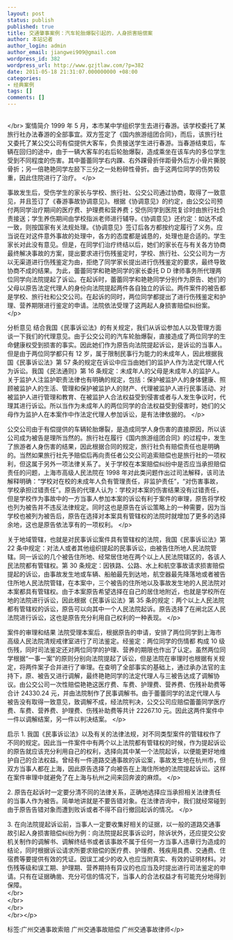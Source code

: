 ```yaml
---
layout: post
status: publish
published: true
title: 交通肇事案例：汽车轮胎爆裂引起的，人身损害赔偿案
author: 本站记者
author_login: admin
author_email: jiangwei909@gmail.com
wordpress_id: 382
wordpress_url: http://www.gzjtlaw.com/?p=382
date: 2011-05-18 21:31:07.000000000 +08:00
categories:
- 经典案例
tags: []
comments: []
---
```

<p><br><&#47;br> 案情简介 1999 年 5 月，本市某中学组织学生去进行春游。该学校委托了某旅行社办法春游的全部事宜。双方签定了《国内旅游组团合同》，而后，该旅行社又委托了某公交公司有偿提供大客车，负责接送学生进行春游。当春游结束后，车辆在回归的途中，由于一辆大客车的右后轮胎爆裂，造成乘坐在该车内的多位学生受到不同程度的伤害。其中蕾蕾同学右内踝、右外踝骨折伴距骨外后方小骨片撕脱骨折；另一倍艳艳同学左胫下三分之一处粉碎性骨折。由于这两位同学的伤势较重，因此住院进行了治疗。 <&#47;p><p>事故发生后，受伤学生的家长与学校、旅行社、公交公司通过协商，取得了一致意见，并且签订了《春游事故协调意见》。根据《协调意见》的约定，由公交公司预付两同学治疗期间的医疗费、护理费和营养费；受伤同学到医院复诊时由旅行社负责接送；学生养伤期间由学校指派老师进行辅导。《协调意见》还约定：如达不成一致，则按国家有关法规处理。《协调意见》签订后各方都按约定履行了义务。应当说在对这件意外事故的处理中，各方的态度都是诚恳的，处理也是合适的。学生家长对此没有意见。但是，在同学们治疗终结以后，她们的家长在与有关各方协商最终解决事故的方案，提出要求进行伤残鉴定时，学校、旅行社、公交公司为一方以无渠道进行伤残鉴定为由，拒绝了同学家长提出进行伤残鉴定的要求，最终导致协商不成的结果。为此，蕾蕾同学和艳艳同学的家长委托 D D 律师事务所代理两位同学向法院提起了诉讼。在起诉时，蕾蕾同学和艳艳同学分别作为原告、她们的父母以原告法定代理人的身份向法院提起两件各自独立的诉讼。两件案件的被告都是学校、旅行社和公交公司。在起诉的同时，两位同学都提出了进行伤残鉴定和护理、营养期限进行鉴定的申请。法院依法受理了这两起人身损害赔偿纠纷案。 <&#47;p><p>分析意见 结合我国《民事诉讼法》的有关规定，我们从诉讼参加人以及管理方面谈一下我们的代理意见。由于公交公司的汽车轮胎爆裂，直接造成了两位同学的生命健康权受到损害的事实。因此她们作为原告向法院提起诉讼，是诉讼的当事人。但是由于两位同学都只有 12 岁，属于限制民事行为能力的未成年人，因此根据我国《民事诉讼法》第 57 条的规定在诉讼中应当由她们的监护人作为法定代理人代为诉讼。我国《民法通则》第 16 条规定：未成年人的父母是未成年人的监护人。关于监护人注监护职责法律也有明确的规定，包括：保护被监护人的身体健康、照顾被监护人的生活、管理和保护被监护人的财产、代理被监护人进行民事活动、对被监护人进行管理和教育、在被监护人合法权益受到侵害或者与人发生争议时，代理其进行诉讼。所以当作为未成年人的两位同学的合法权益受到侵害时，她们的父母作为监护人在本案作中作法定代理人参加诉讼，是有法律依据的。 <&#47;p><p>公交公司由于有偿提供的车辆轮胎爆裂，是造成同学人身伤害的直接原因，所以该公司成为被告是理所当然的。旅行社在履行《国内旅游组团合同》的过程中，发生了旅游者人身伤害的结果，因此根据合同的规定，旅行社负有赔偿责任也是明确的。当然如果旅行社先予赔偿后再向责任者公交公司追索赔偿也是旅行社的一项权利，但这属于另外一项法律关系了。关于学校在本案赔偿纠纷中是否应当承担赔偿责任的问题，上海市高级人民法院在 1998 年对此类问题作出过司法解释，该司法解释明确：&ldquo;学校对在校的未成年人负有管理责任，非监护责任&rdquo;，&ldquo;对伤害事故，学校承担过错责任&rdquo;。原告的代理人认为：学校对本案的伤害结果没有过错责任，但是学校作为事故中的一方当事人参加本案的诉讼有利于案件的审理，原告将学校也列为被告并不违反法律规定。同时这也是原告在诉讼策略上的一种需要，因为当学校也被列为被告后，原告在选择对本案具有管辖权的法院时就增加了更多的选择余地，这也是原告依法享有的一项权利。 <&#47;p><p>关于地域管辖，也就是对民事诉讼案件具有管辖权的法院，我国《民事诉讼法》第 22 条中规定：对法人或者其他组织提起的民事诉讼，由被告住所地人民法院管辖。同一诉讼的几个被告住所地、经常居住地在两个以上人民法院辖区的，各该人民法院都有管辖权。第 30 条规定：因铁路、公路、水上和航空事故请求损害赔偿提起的诉讼，由事故发生地或车辆、船舶最先到达地，航空器最先降落地或者被告住所地人民法院管辖，在本案中，三个被告的住所地以及事故发生地的人民法院对本案都具有管辖权。由于本案原告希望选择在自己的居住地附近，也就是学校所在地的法院进行诉讼，因此根据《民事诉讼法》第 35 条的规定：两个以上人民法院都有管辖权的诉讼，原告可以向其中一个人民法院起诉。原告选择了在闸北区人民法院进行诉讼，这也是原告充分利用自己权利的一种表现。 <&#47;p><p>案件的审理和结果 法院受理本案后，根据原告的申请，安排了两位同学到上海市高级人民法院清规戒律室进行了司法鉴定。经鉴定：两位同学的伤情都 构成 10 级伤残，同时司法鉴定还对两位同学的护理、营养的期限也作出了认定。虽然两位同学根据&ldquo;一事一案&rdquo;的原则分别向法院提起了诉讼，但是法院在审理时也根据有关规定，将两件案子合并进行了审理。在查明了全部事实的基础上，通过承办法官的主持下，原、被告又进行调解，最终艳艳同学的法定代理人与三被告达成了调解协议。由公交公司一次性赔偿艳艳这医疗费、车费、护理费、营养费、伤残补助费等合计 24330.24 元，并由法院制作了民事调解书。由于蕾蕾同学的法定代理人与被告没有取得一致意见，致调解不成，经法院判决，公交公司应赔偿蕾蕾同学医疗费、车费、营养费、护理费、伤残补助费等共计 22267.10 元。因此这两件案件中一件以调解结案，另一件以判决结案。 <&#47;p><p>启示 1. 我国《民事诉讼法》以及有关的法律法规，对不同类型案件的管辖权作了不同的规定。因此当一件案件中有两个以上法院都有管辖权的时候，作为提起诉讼的原告就应该充分利用自己的权利，选择向其中某一个法院起诉，以便能更好地维护自己的合法权益。曾经有一件道路交通事故的诉讼案，事故发生地在杭州市，但双方当事人都在上海，因此原告选择了向被告在上海住所地的法院提起诉讼。这样在案件审理中就避免了在上海与杭州之间来回奔波的麻烦。 <&#47;p><p>2. 原告在起诉时一定要分清不同的法律关系，正确地选择应当承担相关法律责任的当事人作为被告。简单地讲就是不要告错对象。在法律咨询中，我们就经常碰到由于原告告错对象而遭到败诉或者不得不自行撤回起诉的情况。 <&#47;p><p>3. 在向法院提起诉讼前，当事人一定要收集好相关的证据，以一般的道路交通事故引起人身损害赔偿纠纷为例：向法院提起民事诉讼时，除诉状外，还应提交公安机关制作的调解书、调解终结书或者该事故不属于任何一方当事人违章行为造成的结论，同时根据诉讼请求所要求赔偿的医疗费、护理费、残疾用具费、交通费、住宿费等要提供有效的凭证。因误工减少的收入也应当附真实、有效的证明材料。对伤残等级和误工期、护理期、营养期持有异议的也应当及时提出进行司法鉴定的申请。只有在证据确凿、充分可信的情况下，当事人的合法权益才有可能充分地得到保障。 <br><&#47;br><br><&#47;br><br><&#47;br><br><&#47;br><&#47;p><br&#47;><p>标签:广州交通事故索赔 广州交通事故赔偿 广州交通事故律师<&#47;p>
